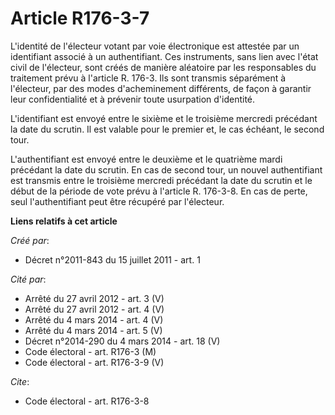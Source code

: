 # Article R176-3-7

L'identité de l'électeur votant par voie électronique est attestée par un identifiant associé à un authentifiant. Ces
instruments, sans lien avec l'état civil de l'électeur, sont créés de manière aléatoire par les responsables du traitement
prévu à l'article R. 176-3. Ils sont transmis séparément à l'électeur, par des modes d'acheminement différents, de façon à
garantir leur confidentialité et à prévenir toute usurpation d'identité. 

L'identifiant est envoyé entre le sixième et le troisième mercredi précédant la date du scrutin. Il est valable pour le
premier et, le cas échéant, le second tour. 

L'authentifiant est envoyé entre le deuxième et le quatrième mardi précédant la date du scrutin. En cas de second tour, un
nouvel authentifiant est transmis entre le troisième mercredi précédant la date du scrutin et le début de la période de vote
prévu à l'article R. 176-3-8. En cas de perte, seul l'authentifiant peut être récupéré par l'électeur.

**Liens relatifs à cet article**

_Créé par_:

  - Décret n°2011-843 du 15 juillet 2011 - art. 1

_Cité par_:

  - Arrêté du 27 avril 2012 - art. 3 (V)
  - Arrêté du 27 avril 2012 - art. 4 (V)
  - Arrêté du 4 mars 2014 - art. 4 (V)
  - Arrêté du 4 mars 2014 - art. 5 (V)
  - Décret n°2014-290 du 4 mars 2014 - art. 18 (V)
  - Code électoral - art. R176-3 (M)
  - Code électoral - art. R176-3-9 (V)

_Cite_:

  - Code électoral - art. R176-3-8
